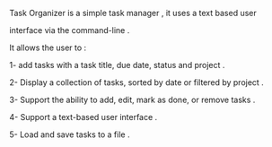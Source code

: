 
 Task Organizer is a simple task manager , it uses a text based user

 interface via the command-line .

 It allows the user to :

1- add tasks with a task title, due date, status and project .

2- Display a collection of tasks, sorted by date or filtered by project .

3- Support the ability to add, edit, mark as done, or remove tasks .

4- Support a text-based user interface .

5- Load and save tasks to a file .



